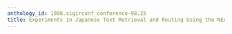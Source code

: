 ```yaml
---
anthology_id: 1998.sigirconf_conference-98.25
title: Experiments in Japanese Text Retrieval and Routing Using the NEAT System
---
```


